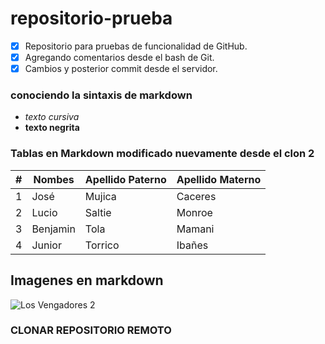 ﻿# repositorio-prueba
- [X] Repositorio para pruebas de funcionalidad de GitHub.
- [X] Agregando comentarios desde el bash de Git.
- [X] Cambios y posterior commit desde el servidor.

### conociendo la sintaxis de markdown
* *texto cursiva*
* **texto negrita**

### Tablas en Markdown modificado nuevamente desde el clon 2
| # | Nombes  | Apellido Paterno  | Apellido Materno  |
|---|---------|-------------------|-------------------|
| 1 | José    | Mujica             | Caceres          |
| 2 | Lucio    | Saltie             | Monroe          |
| 3 | Benjamin   | Tola             | Mamani          |
| 4 | Junior  | Torrico            |  Ibañes          |

## Imagenes en markdown
![Los Vengadores 2](http://cdn.screenrant.com/wp-content/uploads/The-Avengers-2-Ultron-Captain-America-Iron-Man-Official.jpg)

### CLONAR REPOSITORIO REMOTO